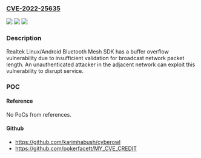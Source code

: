 ### [CVE-2022-25635](https://cve.mitre.org/cgi-bin/cvename.cgi?name=CVE-2022-25635)
![](https://img.shields.io/static/v1?label=Product&message=Linux%2FAndroid%20Bluetooth%20Mesh%20SDK&color=blue)
![](https://img.shields.io/static/v1?label=Version&message=%3C%3D%204.17-4.17-20220127%20&color=brighgreen)
![](https://img.shields.io/static/v1?label=Vulnerability&message=CWE-120%20Buffer%20Overflow&color=brighgreen)

### Description

Realtek Linux/Android Bluetooth Mesh SDK has a buffer overflow vulnerability due to insufficient validation for broadcast network packet length. An unauthenticated attacker in the adjacent network can exploit this vulnerability to disrupt service.

### POC

#### Reference
No PoCs from references.

#### Github
- https://github.com/karimhabush/cyberowl
- https://github.com/pokerfacett/MY_CVE_CREDIT


